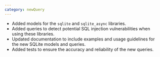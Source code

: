 ```yaml
---
category: newQuery
---
```

- Added models for the `sqlite` and `sqlite_async` libraries.
- Added queries to detect potential SQL injection vulnerabilities when using these libraries.
- Updated documentation to include examples and usage guidelines for the new SQLite models and queries.
- Added tests to ensure the accuracy and reliability of the new queries.